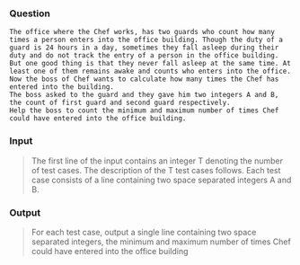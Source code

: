 ### Question
    The office where the Chef works, has two guards who count how many times a person enters into the office building. Though the duty of a guard is 24 hours in a day, sometimes they fall asleep during their duty and do not track the entry of a person in the office building. 
    But one good thing is that they never fall asleep at the same time. At least one of them remains awake and counts who enters into the office.
    Now the boss of Chef wants to calculate how many times the Chef has entered into the building. 
    The boss asked to the guard and they gave him two integers A and B, the count of first guard and second guard respectively.
    Help the boss to count the minimum and maximum number of times Chef could have entered into the office building.

### Input
>The first line of the input contains an integer T denoting the number of test cases. 
The description of the T test cases follows.
Each test case consists of a line containing two space separated integers A and B.

### Output
>For each test case, output a single line containing two space separated integers, 
the minimum and maximum number of times Chef could have entered into the office building